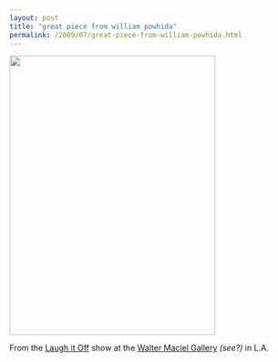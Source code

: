 ```yaml
---
layout: post
title: "great piece from william powhida"
permalink: /2009/07/great-piece-from-william-powhida.html
---
```


<p><img width="361" height="490" src="https://www.waltermacielgallery.com/laughitoff/lg/wpowhidaLaughItOff-lg.gif"></p>

<p>From the <a href="http://www.waltermacielgallery.com/laughitoff.html">Laugh it Off</a> show at the <a href="http://www.waltermacielgallery.com/">Walter Maciel Gallery</a> <i>(see?)</i> in L.A.</p>


